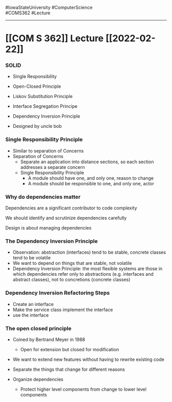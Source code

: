#IowaStateUniversity
#ComputerScience  
#COMS362
#Lecture

---

# [[COM S 362]] Lecture [[2022-02-22]]


### SOLID 
- Single Responsibility 
- Open-Closed Principle 
- Liskov Substitution Principle 
- Interface Segregation Principe 
- Dependency Inversion Principle 

- Designed by uncle bob

### Single Responsibility Principle 

- Similar to separation of Concerns 
- Separation of Concerns 
	- Separate an application into distance sections, so each section addresses a separate concern
	- Single Responsibility Principle 
		- A module should have one, and only one, reason to change 
		- A module should be responsible to one, and only one, actor 

### Why do dependencies matter

Dependencies are a significant contributor to code complexity 

We should identify and scrutinize dependencies carefully 

Design is about managing dependencies 


### The Dependency Inversion Principle 

- Observation: abstraction (interfaces) tend to be stable, concrete classes tend to be volatile 
- We want to depend on things that are stable, not volatile 
- Dependency Inversion Principle: the most flexible systems are those in which dependencies refer only to abstractions (e.g. interfaces and abstract classes), not to concretions (concrete classes) 

### Dependency Inversion Refactoring Steps 

- Create an interface
- Make the service class implement the interface 
- use the interface 


### The open closed principle 

- Coined by Bertrand Meyer in 1988 
	- Open for extension but closed for modification 
- We want to extend new features without having to rewrite existing code


- Separate the things that change for different reasons 
- Organize dependencies 
	- Protect higher level components from change to lower level components 


### 
